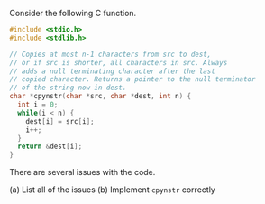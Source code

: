 Consider the following C function.

```C
#include <stdio.h>
#include <stdlib.h>

// Copies at most n-1 characters from src to dest,
// or if src is shorter, all characters in src. Always
// adds a null terminating character after the last
// copied character. Returns a pointer to the null terminator
// of the string now in dest.
char *cpynstr(char *src, char *dest, int n) {
  int i = 0;
  while(i < n) {
    dest[i] = src[i];
    i++;
  }
  return &dest[i];
}

```

There are several issues with the code.

(a) List all of the issues
(b) Implement `cpynstr` correctly
